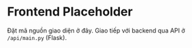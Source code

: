 # Frontend Placeholder

Đặt mã nguồn giao diện ở đây.
Giao tiếp với backend qua API ở `/api/main.py` (Flask).
